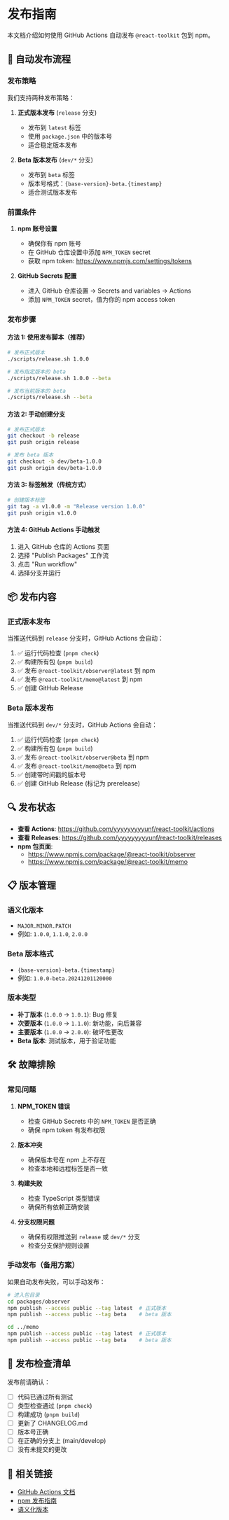 # 发布指南

本文档介绍如何使用 GitHub Actions 自动发布 `@react-toolkit` 包到 npm。

## 🚀 自动发布流程

### 发布策略

我们支持两种发布策略：

1. **正式版本发布** (`release` 分支)
   - 发布到 `latest` 标签
   - 使用 `package.json` 中的版本号
   - 适合稳定版本发布

2. **Beta 版本发布** (`dev/*` 分支)
   - 发布到 `beta` 标签
   - 版本号格式：`{base-version}-beta.{timestamp}`
   - 适合测试版本发布

### 前置条件

1. **npm 账号设置**
   - 确保你有 npm 账号
   - 在 GitHub 仓库设置中添加 `NPM_TOKEN` secret
   - 获取 npm token: https://www.npmjs.com/settings/tokens

2. **GitHub Secrets 配置**
   - 进入 GitHub 仓库设置 → Secrets and variables → Actions
   - 添加 `NPM_TOKEN` secret，值为你的 npm access token

### 发布步骤

#### 方法 1: 使用发布脚本（推荐）

```bash
# 发布正式版本
./scripts/release.sh 1.0.0

# 发布指定版本的 beta
./scripts/release.sh 1.0.0 --beta

# 发布当前版本的 beta
./scripts/release.sh --beta
```

#### 方法 2: 手动创建分支

```bash
# 发布正式版本
git checkout -b release
git push origin release

# 发布 beta 版本
git checkout -b dev/beta-1.0.0
git push origin dev/beta-1.0.0
```

#### 方法 3: 标签触发（传统方式）

```bash
# 创建版本标签
git tag -a v1.0.0 -m "Release version 1.0.0"
git push origin v1.0.0
```

#### 方法 4: GitHub Actions 手动触发

1. 进入 GitHub 仓库的 Actions 页面
2. 选择 "Publish Packages" 工作流
3. 点击 "Run workflow"
4. 选择分支并运行

## 📦 发布内容

### 正式版本发布

当推送代码到 `release` 分支时，GitHub Actions 会自动：

1. ✅ 运行代码检查 (`pnpm check`)
2. ✅ 构建所有包 (`pnpm build`)
3. ✅ 发布 `@react-toolkit/observer@latest` 到 npm
4. ✅ 发布 `@react-toolkit/memo@latest` 到 npm
5. ✅ 创建 GitHub Release

### Beta 版本发布

当推送代码到 `dev/*` 分支时，GitHub Actions 会自动：

1. ✅ 运行代码检查 (`pnpm check`)
2. ✅ 构建所有包 (`pnpm build`)
3. ✅ 发布 `@react-toolkit/observer@beta` 到 npm
4. ✅ 发布 `@react-toolkit/memo@beta` 到 npm
5. ✅ 创建带时间戳的版本号
6. ✅ 创建 GitHub Release (标记为 prerelease)

## 🔍 发布状态

- **查看 Actions**: https://github.com/yyyyyyyyyunf/react-toolkit/actions
- **查看 Releases**: https://github.com/yyyyyyyyyunf/react-toolkit/releases
- **npm 包页面**:
  - https://www.npmjs.com/package/@react-toolkit/observer
  - https://www.npmjs.com/package/@react-toolkit/memo

## 📋 版本管理

### 语义化版本

- `MAJOR.MINOR.PATCH`
- 例如: `1.0.0`, `1.1.0`, `2.0.0`

### Beta 版本格式

- `{base-version}-beta.{timestamp}`
- 例如: `1.0.0-beta.20241201120000`

### 版本类型

- **补丁版本** (`1.0.0` → `1.0.1`): Bug 修复
- **次要版本** (`1.0.0` → `1.1.0`): 新功能，向后兼容
- **主要版本** (`1.0.0` → `2.0.0`): 破坏性更改
- **Beta 版本**: 测试版本，用于验证功能

## 🛠️ 故障排除

### 常见问题

1. **NPM_TOKEN 错误**
   - 检查 GitHub Secrets 中的 `NPM_TOKEN` 是否正确
   - 确保 npm token 有发布权限

2. **版本冲突**
   - 确保版本号在 npm 上不存在
   - 检查本地和远程标签是否一致

3. **构建失败**
   - 检查 TypeScript 类型错误
   - 确保所有依赖正确安装

4. **分支权限问题**
   - 确保有权限推送到 `release` 或 `dev/*` 分支
   - 检查分支保护规则设置

### 手动发布（备用方案）

如果自动发布失败，可以手动发布：

```bash
# 进入包目录
cd packages/observer
npm publish --access public --tag latest  # 正式版本
npm publish --access public --tag beta    # beta 版本

cd ../memo
npm publish --access public --tag latest  # 正式版本
npm publish --access public --tag beta    # beta 版本
```

## 📝 发布检查清单

发布前请确认：

- [ ] 代码已通过所有测试
- [ ] 类型检查通过 (`pnpm check`)
- [ ] 构建成功 (`pnpm build`)
- [ ] 更新了 CHANGELOG.md
- [ ] 版本号正确
- [ ] 在正确的分支上 (main/develop)
- [ ] 没有未提交的更改

## 🔗 相关链接

- [GitHub Actions 文档](https://docs.github.com/en/actions)
- [npm 发布指南](https://docs.npmjs.com/packages-and-modules/contributing-packages-to-the-registry)
- [语义化版本](https://semver.org/)
